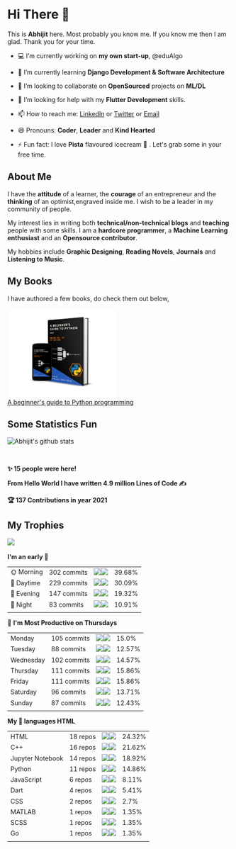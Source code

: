 # Hi There 👋 
This is **Abhijit** here. Most probably you know me. If you know me then I am glad. Thank you for your time.

- 💻 I’m currently working on **my own start-up**, @eduAlgo

- 📖 I’m currently learning **Django Development & Software Architecture**

- 👯 I’m looking to collaborate on **OpenSourced** projects on **ML/DL**

- 🤔 I’m looking for help with my **Flutter Development** skills.

- 📫 How to reach me: <a href="https://www.linkedin.com/in/abhijit-tripathy-415912187/">LinkedIn</a> or <a href="https://twitter.com/AbhijitTripat13">Twitter</a>  or <a href="mailto:abhijittripathy99@gmail.com">Email</a>

- 😄 Pronouns: **Coder**, **Leader** and **Kind Hearted**

- ⚡ Fun fact: I love **Pista** flavoured icecream 🍨 . Let's grab some in your free time.


## About Me

I have the **attitude** of a learner, the **courage** of an entrepreneur and the **thinking** of an optimist,engraved inside me. I wish to be a leader in my community of people.

My interest lies in writing both **technical/non-technical blogs** and **teaching** people with some skills. I am a **hardcore programmer**, a **Machine Learning enthusiast** and an **Opensource contributor**. 

My hobbies include **Graphic Designing**, **Reading Novels**, **Journals** and **Listening to Music**.

## My Books
I have authored a few books, do check them out below,

<a href="https://www.amazon.in/dp/B08S3BVQKF"><img src = "https://github.com/Abhijit2505/Abhijit2505/blob/master/Python%20-%20book%2001.png" height=200><br>A beginner's guide to Python programming</a>

## Some Statistics Fun


![Abhijit's github stats](https://github-readme-stats.vercel.app/api?username=Abhijit2505&show_icons=true&line_height=30&title_color=000000&icon_color=ff0800&text_color=000000)<br>

<a href="https://sourcerer.io/abhijit2505"><img src="https://img.shields.io/badge/C++-325%20commits-blue.svg?style=for-the-badge" alt=""></a>
<a href="https://sourcerer.io/abhijit2505"><img src="https://img.shields.io/badge/C-58%20commits-brown.svg?style=for-the-badge" alt=""></a>
<a href="https://sourcerer.io/abhijit2505"><img src="https://img.shields.io/badge/Python-306%20commits-orange.svg?style=for-the-badge" alt=""></a>
<a href="https://sourcerer.io/abhijit2505"><img src="https://img.shields.io/badge/HTML-138%20commits-green.svg?style=for-the-badge" alt=""></a>
<a href="https://sourcerer.io/abhijit2505"><img src="https://img.shields.io/badge/Dart-41%20commits-red.svg?style=for-the-badge" alt=""></a>
<a href="https://sourcerer.io/abhijit2505"><img src="https://img.shields.io/badge/CSS-89%20commits-purple.svg?style=for-the-badge" alt=""></a>

<!--START_SECTION_PROFILE_VIEWS:readme-info-->
**✨ 15 people were here!**


<!--END_SECTION_PROFILE_VIEWS:readme-info-->

<!--START_SECTION_LINES_OF_CODE:readme-info-->
**From Hello World I have written 4.9 million Lines of Code ✍️**


<!--END_SECTION_LINES_OF_CODE:readme-info-->

<!--START_CONTRIBUTIONS:readme-info-->
**🏆 137 Contributions in year 2021**


<!--END_CONTRIBUTIONS:readme-info-->

## My Trophies

<img width=800 src="https://github-profile-trophy.vercel.app/?username=Abhijit2505&column=7&theme=gruvbox&no-frame=true"/>


<!--START_SECTION_DAILY_COMMIT:readme-info-->
**I'm an early 🐤** 

| | | | |
| --- | --- | --- | --- |
|🌞 Morning                |302 commits         |![](https://via.placeholder.com/160x22/000000/000000?text=+)![](https://via.placeholder.com/240x22/b8b8b8/b8b8b8?=text=+)|39.68%|
|🌆 Daytime                |229 commits         |![](https://via.placeholder.com/120x22/000000/000000?text=+)![](https://via.placeholder.com/280x22/b8b8b8/b8b8b8?=text=+)|30.09%|
|🌃 Evening                |147 commits         |![](https://via.placeholder.com/76x22/000000/000000?text=+)![](https://via.placeholder.com/324x22/b8b8b8/b8b8b8?=text=+)|19.32%|
|🌙 Night                  |83 commits          |![](https://via.placeholder.com/44x22/000000/000000?text=+)![](https://via.placeholder.com/356x22/b8b8b8/b8b8b8?=text=+)|10.91%|
| | | | |

<!--END_SECTION_DAILY_COMMIT:readme-info-->

<!--START_SECTION_WEEKLY_COMMIT:readme-info-->
📅 **I'm Most Productive on Thursdays** 

| | | | |
| --- | --- | --- | --- |
|Monday                   |105 commits         |![](https://via.placeholder.com/60x22/000000/000000?text=+)![](https://via.placeholder.com/340x22/b8b8b8/b8b8b8?=text=+)|15.0%|
|Tuesday                  |88 commits          |![](https://via.placeholder.com/52x22/000000/000000?text=+)![](https://via.placeholder.com/348x22/b8b8b8/b8b8b8?=text=+)|12.57%|
|Wednesday                |102 commits         |![](https://via.placeholder.com/60x22/000000/000000?text=+)![](https://via.placeholder.com/340x22/b8b8b8/b8b8b8?=text=+)|14.57%|
|Thursday                 |111 commits         |![](https://via.placeholder.com/64x22/000000/000000?text=+)![](https://via.placeholder.com/336x22/b8b8b8/b8b8b8?=text=+)|15.86%|
|Friday                   |111 commits         |![](https://via.placeholder.com/64x22/000000/000000?text=+)![](https://via.placeholder.com/336x22/b8b8b8/b8b8b8?=text=+)|15.86%|
|Saturday                 |96 commits          |![](https://via.placeholder.com/56x22/000000/000000?text=+)![](https://via.placeholder.com/344x22/b8b8b8/b8b8b8?=text=+)|13.71%|
|Sunday                   |87 commits          |![](https://via.placeholder.com/48x22/000000/000000?text=+)![](https://via.placeholder.com/352x22/b8b8b8/b8b8b8?=text=+)|12.43%|
| | | | |

<!--END_SECTION_WEEKLY_COMMIT:readme-info-->

<!--START_SECTION_LANGUAGE:readme-info-->
**My 💖 languages HTML** 

| | | | |
| --- | --- | --- | --- |
|HTML                     |18 repos|            ![](https://via.placeholder.com/96x22/000000/000000?text=+)![](https://via.placeholder.com/304x22/b8b8b8/b8b8b8?=text=+)|24.32%|
|C++                      |16 repos|            ![](https://via.placeholder.com/88x22/000000/000000?text=+)![](https://via.placeholder.com/312x22/b8b8b8/b8b8b8?=text=+)|21.62%|
|Jupyter Notebook         |14 repos|            ![](https://via.placeholder.com/76x22/000000/000000?text=+)![](https://via.placeholder.com/324x22/b8b8b8/b8b8b8?=text=+)|18.92%|
|Python                   |11 repos|            ![](https://via.placeholder.com/60x22/000000/000000?text=+)![](https://via.placeholder.com/340x22/b8b8b8/b8b8b8?=text=+)|14.86%|
|JavaScript               |6 repos|             ![](https://via.placeholder.com/32x22/000000/000000?text=+)![](https://via.placeholder.com/368x22/b8b8b8/b8b8b8?=text=+)|8.11%|
|Dart                     |4 repos|             ![](https://via.placeholder.com/20x22/000000/000000?text=+)![](https://via.placeholder.com/380x22/b8b8b8/b8b8b8?=text=+)|5.41%|
|CSS                      |2 repos|             ![](https://via.placeholder.com/12x22/000000/000000?text=+)![](https://via.placeholder.com/388x22/b8b8b8/b8b8b8?=text=+)|2.7%|
|MATLAB                   |1 repos|             ![](https://via.placeholder.com/4x22/000000/000000?text=+)![](https://via.placeholder.com/396x22/b8b8b8/b8b8b8?=text=+)|1.35%|
|SCSS                     |1 repos|             ![](https://via.placeholder.com/4x22/000000/000000?text=+)![](https://via.placeholder.com/396x22/b8b8b8/b8b8b8?=text=+)|1.35%|
|Go                       |1 repos|             ![](https://via.placeholder.com/4x22/000000/000000?text=+)![](https://via.placeholder.com/396x22/b8b8b8/b8b8b8?=text=+)|1.35%|
| | | | |

<!--END_SECTION_LANGUAGE:readme-info-->


